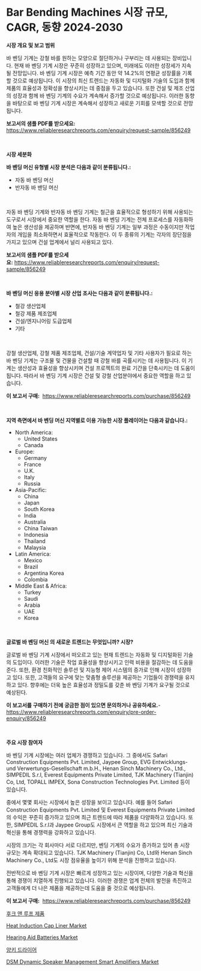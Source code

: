 <p><h1>Bar Bending Machines 시장 규모, CAGR, 동향 2024-2030</h1></p><p><strong>시장 개요 및 보고 범위</strong></p>
<p><p>바 벤딩 기계는 강철 바를 원하는 모양으로 절단하거나 구부리는 데 사용되는 장비입니다. 현재 바 벤딩 기계 시장은 꾸준히 성장하고 있으며, 미래에도 이러한 성장세가 지속될 전망입니다. 바 벤딩 기계 시장은 예측 기간 동안 약 14.2%의 연평균 성장률을 기록할 것으로 예상됩니다. 이 시장의 최신 트렌드는 자동화 및 디지털화 기술의 도입과 함께 제품의 효율성과 정확성을 향상시키는 데 중점을 두고 있습니다. 또한 건설 및 제조 산업의 성장과 함께 바 벤딩 기계의 수요가 계속해서 증가할 것으로 예상됩니다. 이러한 동향을 바탕으로 바 벤딩 기계 시장은 계속해서 성장하고 새로운 기회를 모색할 것으로 전망됩니다.</p></p>
<p><strong>보고서의 샘플 PDF를 받으세요:</strong> <a href="https://www.reliableresearchreports.com/enquiry/request-sample/856249">https://www.reliableresearchreports.com/enquiry/request-sample/856249</a></p>
<p>&nbsp;</p>
<p><strong>시장 세분화</strong></p>
<p><strong>바 벤딩 머신 유형별 시장 분석은 다음과 같이 분류됩니다.:</strong></p>
<p><ul><li>자동 바 벤딩 머신</li><li>반자동 바 밴딩 머신</li></ul></p>
<p>&nbsp;</p>
<p><p>자동 바 벤딩 기계와 반자동 바 벤딩 기계는 철근을 효율적으로 형성하기 위해 사용되는 도구로서 시장에서 중요한 역할을 한다. 자동 바 벤딩 기계는 전체 프로세스를 자동화하여 높은 생산성을 제공하며 반면에, 반자동 바 벤딩 기계는 일부 과정은 수동이지만 작업자의 개입을 최소화하면서 효율적으로 작동한다. 이 두 종류의 기계는 각자의 장단점을 가지고 있으며 건설 업계에서 널리 사용되고 있다.</p></p>
<p><strong>보고서의 샘플 PDF를 받으세요:</strong>&nbsp;<a href="https://www.reliableresearchreports.com/enquiry/request-sample/856249">https://www.reliableresearchreports.com/enquiry/request-sample/856249</a></p>
<p>&nbsp;</p>
<p><strong> 바 벤딩 머신 응용 분야별 시장 산업 조사는 다음과 같이 분류됩니다.:</strong></p>
<p><ul><li>철강 생산업체</li><li>철강 제품 제조업체</li><li>건설/엔지니어링 도급업체</li><li>기타</li></ul></p>
<p>&nbsp;</p>
<p><p>강철 생산업체, 강철 제품 제조업체, 건설/기술 계약업자 및 기타 사용자가 필요로 하는 바 벤딩 기계는 구조물 및 건물을 건설할 때 강철 바를 곡률시키는 데 사용됩니다. 이 기계는 생산성과 효율성을 향상시키며 건설 프로젝트의 완료 기간을 단축시키는 데 도움이 됩니다. 따라서 바 벤딩 기계 시장은 건설 및 강철 산업분야에서 중요한 역할을 하고 있습니다.</p></p>
<p><strong>이 보고서 구매:</strong>&nbsp; <a href="https://www.reliableresearchreports.com/purchase/856249">https://www.reliableresearchreports.com/purchase/856249</a></p>
<p>&nbsp;</p>
<p><strong>지역 측면에서 바 벤딩 머신 지역별로 이용 가능한 시장 플레이어는 다음과 같습니다.:</strong></p>
<p><ul>
    <li>
        North America:
        <ul>
            <li>United States</li>
            <li>Canada</li>
        </ul>
    </li>
    <li>
        Europe:
        <ul>
            <li>Germany</li>
            <li>France</li>
            <li>U.K.</li>
            <li>Italy</li>
            <li>Russia</li>
        </ul>
    </li>
    <li>
        Asia-Pacific:
        <ul>
            <li>China</li>
            <li>Japan</li>
            <li>South Korea</li>
            <li>India</li>
            <li>Australia</li>
            <li>China Taiwan</li>
            <li>Indonesia</li>
            <li>Thailand</li>
            <li>Malaysia</li>
        </ul>
    </li>
    <li>
        Latin America:
        <ul>
            <li>Mexico</li>
            <li>Brazil</li>
            <li>Argentina Korea</li>
            <li>Colombia</li>
        </ul>
    </li>
    <li>
        Middle East & Africa:
        <ul>
            <li>Turkey</li>
            <li>Saudi</li>
            <li>Arabia</li>
            <li>UAE</li>
            <li>Korea</li>
        </ul>
    </li>
    </ul></p>
<p>&nbsp;</p>
<p><strong>글로벌 바 벤딩 머신 의 새로운 트렌드는 무엇입니까? 시장?</strong></p>
<p><p>글로벌 바 벤딩 기계 시장에서 떠오르고 있는 현재 트렌드는 자동화 및 디지털화된 기술의 도입이다. 이러한 기술은 작업 효율성을 향상시키고 인력 비용을 절감하는 데 도움을 준다. 또한, 환경 친화적인 솔루션 및 지능형 제어 시스템의 증가로 인해 시장이 성장하고 있다. 또한, 고객들의 요구에 맞는 맞춤형 솔루션을 제공하는 기업들이 경쟁력을 유지하고 있다. 향후에는 더욱 높은 효율성과 정밀도를 갖춘 바 벤딩 기계가 요구될 것으로 예상된다.</p></p>
<p><strong>이 보고서를 구매하기 전에 궁금한 점이 있으면 문의하거나 공유하세요.</strong>- <a href="https://www.reliableresearchreports.com/enquiry/pre-order-enquiry/856249">https://www.reliableresearchreports.com/enquiry/pre-order-enquiry/856249</a></p>
<p>&nbsp;</p>
<p><strong>주요 시장 참여자</strong></p>
<p><p>바 벤딩 기계 시장에는 여러 업체가 경쟁하고 있습니다. 그 중에서도 Safari Construction Equipments Pvt. Limited, Jaypee Group, EVG Entwicklungs- und Verwertungs-Gesellschaft m.b.H., Henan Sinch Machinery Co., Ltd., SIMPEDIL S.r.l, Everest Equipments Private Limited, TJK Machinery (Tianjin) Co, Ltd, TOPALL IMPEX, Sona Construction Technologies Pvt. Limited 등이 있습니다.</p><p>중에서 몇몇 회사는 시장에서 높은 성장을 보이고 있습니다. 예를 들어 Safari Construction Equipments Pvt. Limited 및 Everest Equipments Private Limited의 수익은 꾸준히 증가하고 있으며 최근 트렌드에 따라 제품을 다양화하고 있습니다. 또한, SIMPEDIL S.r.l과 Jaypee Group도 시장에서 큰 역할을 하고 있으며 최신 기술과 혁신을 통해 경쟁력을 강화하고 있습니다.</p><p>시장의 크기는 각 회사마다 서로 다르지만, 벤딩 기계의 수요가 증가하고 있어 총 시장 규모는 계속 확대되고 있습니다. TJK Machinery (Tianjin) Co, Ltd와 Henan Sinch Machinery Co., Ltd도 시장 점유율을 높이기 위해 분석을 진행하고 있습니다.</p><p>전반적으로 바 벤딩 기계 시장은 빠르게 성장하고 있는 시장이며, 다양한 기술과 혁신을 통해 경쟁이 치열하게 진행되고 있습니다. 이러한 경쟁은 업계 전체의 발전을 촉진하고 고객들에게 더 나은 제품을 제공하는데 도움을 줄 것으로 예상됩니다.</p></p>
<p><strong>이 보고서 구매:</strong>&nbsp;&nbsp;<a href="https://www.reliableresearchreports.com/purchase/856249">https://www.reliableresearchreports.com/purchase/856249</a></p>
<p><p><a href="https://github.com/lzrvbyqzftro57/Market-Research-Report-List-1/blob/main/83950052340.md">후크 앤 루프 제품</a></p><p><a href="https://github.com/gulaimolin/Market-Research-Report-List-3/blob/main/heat-induction-cap-liner-market.md">Heat Induction Cap Liner Market</a></p><p><a href="https://github.com/RoccoManning/Market-Research-Report-List-4/blob/main/hearing-aid-batteries-market.md">Hearing Aid Batteries Market</a></p><p><a href="https://github.com/vs019sa3m8x/Market-Research-Report-List-1/blob/main/28733192341.md">양키 드라이어</a></p><p><a href="https://issuu.com/reportprime-2/docs/dsm-dynamic-speaker-management-smart-amplifiers-ma">DSM Dynamic Speaker Management Smart Amplifiers Market</a></p></p>
